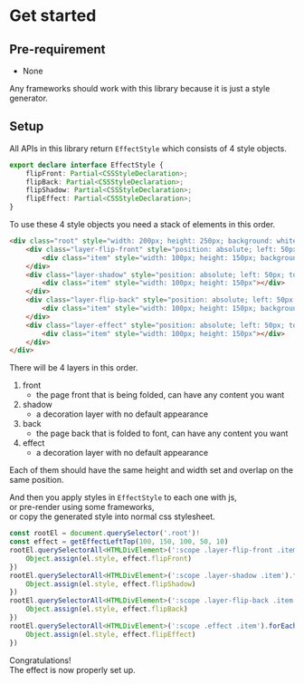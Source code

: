 # Get started

<script setup>
import DemoSetupWithoutStyle from './components/DemoSetupWithoutStyle.vue'
import DemoSetupWithStyle from './components/DemoSetupWithStyle.vue'
</script>

## Pre-requirement

- None

Any frameworks should work with this library because it is just a style generator.

## Setup

All APIs in this library return `EffectStyle` which consists of 4 style objects.

```typescript
export declare interface EffectStyle {
    flipFront: Partial<CSSStyleDeclaration>;
    flipBack: Partial<CSSStyleDeclaration>;
    flipShadow: Partial<CSSStyleDeclaration>;
    flipEffect: Partial<CSSStyleDeclaration>;
}
```

To use these 4 style objects you need a stack of elements in this order.

```html
<div class="root" style="width: 200px; height: 250px; background: white; position: relative">
    <div class="layer-flip-front" style="position: absolute; left: 50px; top: 50px; width: 100px; height: 150px;">
        <div class="item" style="width: 100px; height: 150px; background: green">Front Front Front</div>
    </div>
    <div class="layer-shadow" style="position: absolute; left: 50px; top: 50px; width: 100px; height: 150px;">
        <div class="item" style="width: 100px; height: 150px"></div>
    </div>
    <div class="layer-flip-back" style="position: absolute; left: 50px; ; top: 50px; width: 100px; height: 150px;">
        <div class="item" style="width: 100px; height: 150px; background: blue">Back Back Back</div>
    </div>
    <div class="layer-effect" style="position: absolute; left: 50px; top: 50px; width: 100px; height: 150px;">
        <div class="item" style="width: 100px; height: 150px"></div>
    </div>
</div>
```

There will be 4 layers in this order.

1. front
    - the page front that is being folded, can have any content you want
2. shadow
    - a decoration layer with no default appearance
3. back
    - the page back that is folded to font, can have any content you want
4. effect
    - a decoration layer with no default appearance

Each of them should have the same height and width set and overlap on the same position.

<DemoSetupWithoutStyle/>

And then you apply styles in `EffectStyle` to each one with js,  
or pre-render using some frameworks,  
or copy the generated style into normal css stylesheet.

```typescript
const rootEl = document.querySelector('.root')!
const effect = getEffectLeftTop(100, 150, 100, 50, 10)
rootEl.querySelectorAll<HTMLDivElement>(':scope .layer-flip-front .item').forEach(el => {
    Object.assign(el.style, effect.flipFront)
})
rootEl.querySelectorAll<HTMLDivElement>(':scope .layer-shadow .item').forEach(el => {
    Object.assign(el.style, effect.flipShadow)
})
rootEl.querySelectorAll<HTMLDivElement>(':scope .layer-flip-back .item').forEach(el => {
    Object.assign(el.style, effect.flipBack)
})
rootEl.querySelectorAll<HTMLDivElement>(':scope .effect .item').forEach(el => {
    Object.assign(el.style, effect.flipEffect)
})
```

<DemoSetupWithStyle/>

Congratulations!  
The effect is now properly set up.
